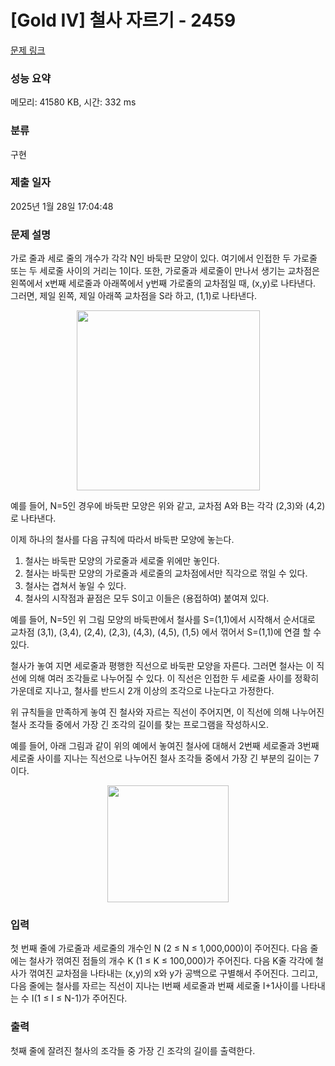 # [Gold IV] 철사 자르기 - 2459 

[문제 링크](https://www.acmicpc.net/problem/2459) 

### 성능 요약

메모리: 41580 KB, 시간: 332 ms

### 분류

구현

### 제출 일자

2025년 1월 28일 17:04:48

### 문제 설명

<p>가로 줄과 세로 줄의 개수가 각각 N인 바둑판 모양이 있다. 여기에서 인접한 두 가로줄 또는 두 세로줄 사이의 거리는 1이다. 또한, 가로줄과 세로줄이 만나서 생기는 교차점은 왼쪽에서 x번째 세로줄과 아래쪽에서 y번째 가로줄의 교차점일 때, (x,y)로 나타낸다. 그러면, 제일 왼쪽, 제일 아래쪽 교차점을 S라 하고, (1,1)로 나타낸다. </p>

<p style="text-align: center;"><img alt="" src="https://upload.acmicpc.net/e7816ad7-5ef4-4994-87e0-6042058fb94f/-/preview/" style="width: 293px; height: 288px;"></p>

<p>예를 들어, N=5인 경우에 바둑판 모양은 위와 같고, 교차점 A와 B는 각각 (2,3)와 (4,2)로 나타낸다.  </p>

<p>이제 하나의 철사를 다음 규칙에 따라서 바둑판 모양에 놓는다. </p>

<ol>
	<li>철사는 바둑판 모양의 가로줄과 세로줄 위에만 놓인다.</li>
	<li>철사는 바둑판 모양의 가로줄과 세로줄의 교차점에서만 직각으로 꺾일 수 있다.</li>
	<li>철사는 겹쳐서 놓일 수 있다. </li>
	<li>철사의 시작점과 끝점은 모두 S이고 이들은 (용접하여) 붙여져 있다.</li>
</ol>

<p>예를 들어, N=5인 위 그림 모양의 바둑판에서 철사를 S=(1,1)에서 시작해서 순서대로 교차점 (3,1), (3,4), (2,4), (2,3), (4,3), (4,5), (1,5) 에서 꺾어서 S=(1,1)에 연결 할 수 있다. </p>

<p>철사가 놓여 지면 세로줄과 평행한 직선으로 바둑판 모양을 자른다. 그러면 철사는 이 직선에 의해 여러 조각들로 나누어질 수 있다. 이 직선은 인접한 두 세로줄 사이를 정확히 가운데로 지나고, 철사를 반드시 2개 이상의 조각으로 나눈다고 가정한다.</p>

<p>위 규칙들을 만족하게 놓여 진 철사와 자르는 직선이 주어지면, 이 직선에 의해 나누어진 철사 조각들 중에서 가장 긴 조각의 길이를 찾는 프로그램을 작성하시오.</p>

<p>예를 들어, 아래 그림과 같이 위의 예에서 놓여진 철사에 대해서 2번째 세로줄과 3번째 세로줄 사이를 지나는 직선으로 나누어진 철사 조각들 중에서 가장 긴 부분의 길이는 7이다.</p>

<p style="text-align: center;"><img alt="" src="https://upload.acmicpc.net/c5f32124-ae13-4645-ba21-ad334ce1369e/-/preview/" style="width: 194px; height: 187px;"></p>

### 입력 

 <p>첫 번째 줄에 가로줄과 세로줄의 개수인 N (2 ≤ N ≤ 1,000,000)이 주어진다. 다음 줄에는 철사가 꺾여진 점들의 개수 K (1 ≤ K ≤ 100,000)가 주어진다. 다음 K줄 각각에 철사가 꺾여진 교차점을 나타내는 (x,y)의 x와 y가 공백으로 구별해서 주어진다. 그리고, 다음 줄에는 철사를 자르는 직선이 지나는 I번째 세로줄과 번째 세로줄 I+1사이를 나타내는 수 I(1 ≤ I ≤ N-1)가 주어진다. </p>

### 출력 

 <p>첫째 줄에 잘려진 철사의 조각들 중 가장 긴 조각의 길이를 출력한다. </p>

